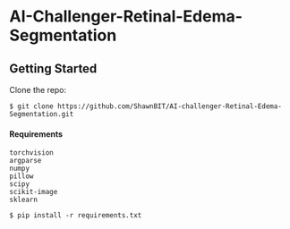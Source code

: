 # AI-Challenger-Retinal-Edema-Segmentation

## Getting Started

Clone the repo:

  ```
  $ git clone https://github.com/ShawnBIT/AI-challenger-Retinal-Edema-Segmentation.git
  ```

#### Requirements
 ```
torchvision
argparse
numpy
pillow
scipy
scikit-image
sklearn
 ```
  ```
  $ pip install -r requirements.txt
  ```

  
